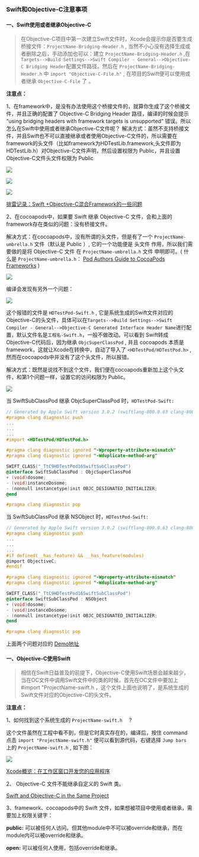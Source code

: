 ### Swift和Objective-C注意事项

#### 一、Swift使用或者继承Objective-C

> 在Objective-C项目中第一次建立Swift文件时，Xcode会提示你是否要生成桥接文件：`ProjectName-Bridging-Header.h` , 当然不小心没有选择生成或者删除之后，手动添加也可以：建立 `ProjectName-Bridging-Header.h` ,在 `Targets-->Build Settings-->Swift Compiler - General-->Objective-C Bridging Header`配置文件路径。然后在 `ProjectName-Bridging-Header.h` 中 `import "Objective-C-File.h"` , 在项目的Swift便可以使用或者继承 `Objective-C-File` 了 。

**注意点：**

1、在framework中，是没有办法使用这个桥接文件的，就算你生成了这个桥接文件，并且正确的配置了 Objective-C Bridging Header 路径，编译的时候会提示 “using bridging headers with framework targets is unsupported“ 错误。所以怎么在Swift中使用或者继承Objective-C文件呢？
解决方式：虽然不支持桥接文件，并且Swift也不可以直接继承或者使用Objective-C文件的，所以需要在framework的头文件（比如framework为HDTestLib.framework,头文件即为HDTestLib.h）对Objective-C文件声明，然后设置权限为 Public，并且设置Objective-C文件头文件权限为 Public

![](http://7xqhx8.com1.z0.glb.clouddn.com/swift_oc1.png) 

![](http://7xqhx8.com1.z0.glb.clouddn.com/swift_oc2.png) 

![](http://7xqhx8.com1.z0.glb.clouddn.com/swift_oc3.png) 



[排雷记录：Swift +Objective-C混合Framework的一些问题](http://blog.csdn.net/cooldragon/article/details/50172649) 



2、在cocoapods中，如果要 Swift 继承 Objective-C 文件，会和上面的framework存在类似的问题：没有桥接文件。

解决方式：在cocoapods中，没有所谓的头文件，但是有了一个 `ProjectName-umbrella.h` 文件（默认是 Public ）, 它的一个功能便是 头文件 作用，所以我们需要做的是将 Objective-C 文件 在  `ProjectName-umbrella.h` 文件 申明即可。( 什么是  `ProjectName-umbrella.h`：  [Pod Authors Guide to CocoaPods Frameworks](http://blog.cocoapods.org/Pod-Authors-Guide-to-CocoaPods-Frameworks/) ) 

![](http://7xqhx8.com1.z0.glb.clouddn.com/swift_oc4.png) 

编译会发现有另外一个问题：

![](http://7xqhx8.com1.z0.glb.clouddn.com/swift_oc5.png) 

这个报错的文件是 `HDTestPod-Swift.h` , 它是系统生成的Swift文件对应的Objective-C的头文件，具体可以在`Targets-->Build Settings-->Swift Compiler - General-->Objective-C Generated Interface Header Name`进行配置，默认文件名是`工程名-Swift.h`，一般不做改动。可以看到 Swift转成Objective-C代码后，因为继承 `ObjcSuperClassPod` , 并且 cocoapods 本质是framework，这就让Xcode在转换中，自动了导入了 `<HDTestPod/HDTestPod.h>` , 然而在cocoapods中并没有了这个头文件，所以报错。

解决方式：既然是说找不到这个文件，我们便在cocoapods重新加上这个头文件，和第1个问题一样，设置它的访问权限为 Public。

![](http://7xqhx8.com1.z0.glb.clouddn.com/swift_oc6.png) 



当 SwiftSubClassPod 继承 ObjcSuperClassPod 时，`HDTestPod-Swift:` 

```objective-c
// Generated by Apple Swift version 3.0.2 (swiftlang-800.0.63 clang-800.0.42.1)
#pragma clang diagnostic push
...
...
...
#import <HDTestPod/HDTestPod.h>

#pragma clang diagnostic ignored "-Wproperty-attribute-mismatch"
#pragma clang diagnostic ignored "-Wduplicate-method-arg"

SWIFT_CLASS("_TtC9HDTestPod16SwiftSubClassPod")
@interface SwiftSubClassPod : ObjcSuperClassPod
+ (void)dosome;
- (void)instanceDosome;
- (nonnull instancetype)init OBJC_DESIGNATED_INITIALIZER;
@end

#pragma clang diagnostic pop
```

当 SwiftSubClassPod 继承 NSObject 时，`HDTestPod-Swift:` 

```objective-c
// Generated by Apple Swift version 3.0.2 (swiftlang-800.0.63 clang-800.0.42.1)
#pragma clang diagnostic push
...
...
...
#if defined(__has_feature) && __has_feature(modules)
@import ObjectiveC;
#endif

#pragma clang diagnostic ignored "-Wproperty-attribute-mismatch"
#pragma clang diagnostic ignored "-Wduplicate-method-arg"

SWIFT_CLASS("_TtC9HDTestPod16SwiftSubClassPod")
@interface SwiftSubClassPod : NSObject
+ (void)dosome;
- (void)instanceDosome;
- (nonnull instancetype)init OBJC_DESIGNATED_INITIALIZER;
@end

#pragma clang diagnostic pop
```



上面两个问题对应的 [Demo地址](https://github.com/erduoniba/HDSwiftUseOC.git) 



#### 一、Objective-C使用Swift

> 相信在Swift日益普及的前提下，Objective-C使用Swift场景会越来越少，当在OC文件中调用Swift文件中的类的时候，首先在OC文件中要加上 #import "ProjectName-swift.h ，这个文件上面也说明了，是系统生成的Swift文件对应的Objective-C的头文件。

**注意点：**

1、如何找到这个系统生成的 `ProjectName-swift.h  ` ?

这个文件虽然在工程中看不到，但是它时真实存在的，编译后，按住 command 点击 `import "ProjectName-swift.h"` 便可以看到源代码，右键选择 `Jump bars` 上的 `ProjectName-swift.h` , 如下图：

![](http://7xqhx8.com1.z0.glb.clouddn.com/oc_swift.gif) 

[Xcode概览：在工作区窗口开发您的应用程序](http://www.cocoachina.com/ios/20141203/10392.html)



2、    Objective-C 文件不能继承自定义的 Swift 类。

[Swift and Objective-C in the Same Project](https://developer.apple.com/library/content/documentation/Swift/Conceptual/BuildingCocoaApps/MixandMatch.html#//apple_ref/doc/uid/TP40014216-CH10-ID122)



3、framework、cocoapods中的 Swift 文件，如果想被项目中使用或者继承，需要加上权限关键字：

**public:**  可以被任何人访问。但其他module中不可以被override和继承，而在module内可以被override和继承。

**open:**  可以被任何人使用，包括override和继承。













